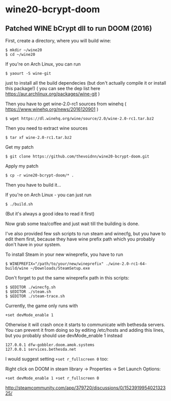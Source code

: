 # wine20-bcrypt-doom
## Patched WINE bCrypt dll to run DOOM (2016)

First, create a directory, where you will build wine:
```
$ mkdir ~/wine20
$ cd ~/wine20
```

If you're on Arch Linux, you can run
```
$ yaourt -S wine-git
```
just to install all the build dependecies (but don't actually compile it or install this package!)
( you can see the dep list here https://aur.archlinux.org/packages/wine-git )

Then you have to get wine-2.0-rc1 sources from winehq ( https://www.winehq.org/news/2016120901 )
```
$ wget https://dl.winehq.org/wine/source/2.0/wine-2.0-rc1.tar.bz2
```

Then you need to extract wine sources
```
$ tar xf wine-2.0-rc1.tar.bz2
```

Get my patch
```
$ git clone https://github.com/thevoidnn/wine20-bcrypt-doom.git
```

Apply my patch
```
$ cp -r wine20-bcrypt-doom/* .
```

Then you have to build it...

If you're on Arch Linux - you can just run
```
$ ./build.sh
```

(But it's always a good idea to read it first)

Now grab some tea/coffee and just wait till the building is done.


I've also provided few ssh scripts to run steam and winecfg,
but you have to edit them first, because they have wine prefix path
which you probably don't have in your system.

To install Steam in your new wineprefix, you have to run

    $ WINEPREFIX="/path/to/your/new/wineprefix" ./wine-2.0-rc1-64-build/wine ~/Downloads/SteamSetup.exe

Don't forget to put the same wineprefix path in this scripts:

    $ $EDITOR ./winecfg.sh
    $ $EDITOR ./steam.sh
    $ $EDITOR ./steam-trace.sh

Currently, the game only runs with
    
    +set devMode_enable 1

Otherwise it will crash once it starts to communicate with bethesda servers.
You can prevent it from doing so by editing /etc/hosts and adding this lines,
but you probably should use devMode_enable 1 instead

    127.0.0.1 dfw-gobbler.doom.amok.systems
    127.0.0.1 services.bethesda.net


I would suggest setting `+set r_fullscreen 0` too:

Right click on DOOM in steam library -> Properties -> Set Launch Options:

    +set devMode_enable 1 +set r_fullscreen 0


http://steamcommunity.com/app/379720/discussions/0/152391995402132325/
